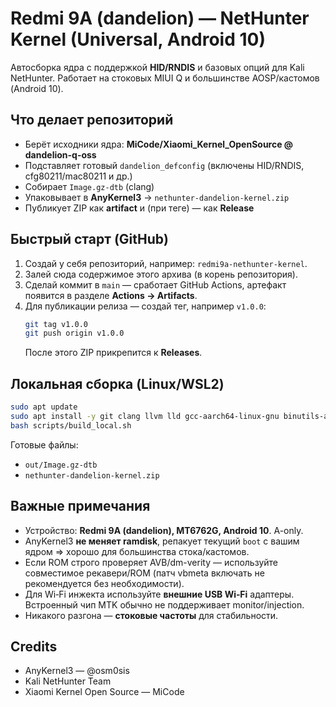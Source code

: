 # Redmi 9A (dandelion) — NetHunter Kernel (Universal, Android 10)

Автосборка ядра с поддержкой **HID/RNDIS** и базовых опций для Kali NetHunter. Работает на стоковых MIUI Q и большинстве AOSP/кастомов (Android 10).

## Что делает репозиторий
- Берёт исходники ядра: **MiCode/Xiaomi_Kernel_OpenSource @ dandelion-q-oss**
- Подставляет готовый `dandelion_defconfig` (включены HID/RNDIS, cfg80211/mac80211 и др.)
- Собирает `Image.gz-dtb` (clang)
- Упаковывает в **AnyKernel3** → `nethunter-dandelion-kernel.zip`
- Публикует ZIP как **artifact** и (при теге) — как **Release**

## Быстрый старт (GitHub)
1. Создай у себя репозиторий, например: `redmi9a-nethunter-kernel`.
2. Залей сюда содержимое этого архива (в корень репозитория).
3. Сделай коммит в `main` — сработает GitHub Actions, артефакт появится в разделе **Actions → Artifacts**.
4. Для публикации релиза — создай тег, например `v1.0.0`:
   ```bash
   git tag v1.0.0
   git push origin v1.0.0
   ```
   После этого ZIP прикрепится к **Releases**.

## Локальная сборка (Linux/WSL2)
```bash
sudo apt update
sudo apt install -y git clang llvm lld gcc-aarch64-linux-gnu binutils-aarch64-linux-gnu flex bison make bc zip unzip
bash scripts/build_local.sh
```
Готовые файлы:
- `out/Image.gz-dtb`
- `nethunter-dandelion-kernel.zip`

## Важные примечания
- Устройство: **Redmi 9A (dandelion), MT6762G, Android 10**. A-only.
- AnyKernel3 **не меняет ramdisk**, репакует текущий `boot` с вашим ядром ⇒ хорошо для большинства стока/кастомов.
- Если ROM строго проверяет AVB/dm-verity — используйте совместимое рекавери/ROM (патч vbmeta включать не рекомендуется без необходимости).
- Для Wi‑Fi инжекта используйте **внешние USB Wi‑Fi** адаптеры. Встроенный чип MTK обычно не поддерживает monitor/injection.
- Никакого разгона — **стоковые частоты** для стабильности.

## Credits
- AnyKernel3 — @osm0sis
- Kali NetHunter Team
- Xiaomi Kernel Open Source — MiCode